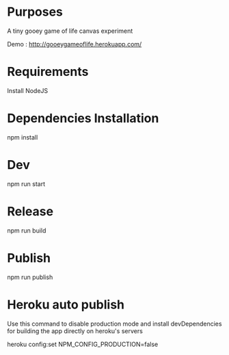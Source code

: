 Purposes
=================

A tiny gooey game of life canvas experiment

Demo : http://gooeygameoflife.herokuapp.com/

Requirements
============

Install NodeJS

Dependencies Installation
=========================
npm install

Dev
===
npm run start

Release
=======
npm run build

Publish
=======
npm run publish

Heroku auto publish
===================

Use this command to disable production mode and install devDependencies for building the app directly on heroku's servers

heroku config:set NPM_CONFIG_PRODUCTION=false
